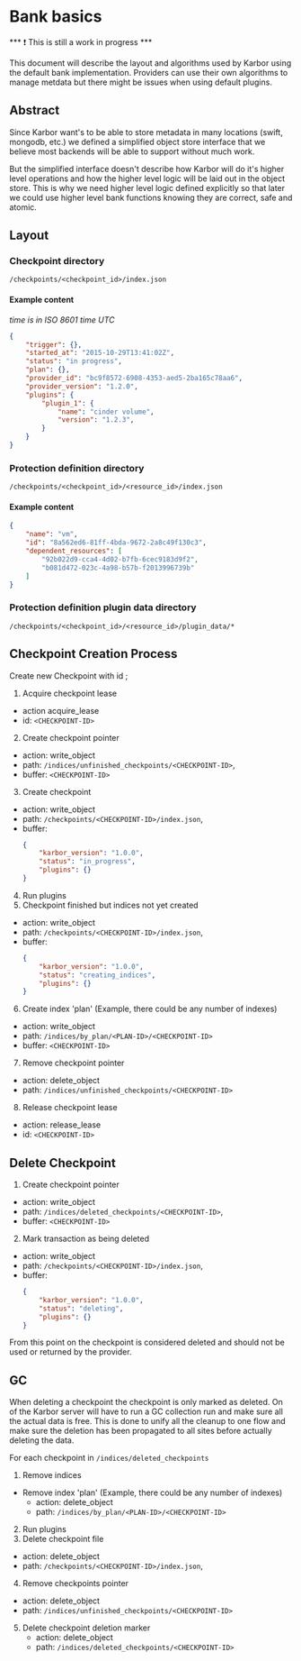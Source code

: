 # Bank basics

*** :exclamation: This is still a work in progress ***

This document will describe the layout and algorithms used by Karbor using the
default bank implementation. Providers can use their own algorithms to manage
metdata but there might be issues when using default plugins.

## Abstract

Since Karbor want's to be able to store metadata in many locations (swift, mongodb, etc.)
we defined a simplified object store interface that we believe most backends will be able
to support without much work.

But the simplified interface doesn't describe how Karbor will do it's higher
level operations and how the higher level logic will be laid out in the object
store. This is why we need higher level logic defined explicitly so that later
we could use higher level bank functions knowing they are correct, safe and atomic.

## Layout

### Checkpoint directory

`/checkpoints/<checkpoint_id>/index.json`

#### Example content
*time is in ISO 8601 time UTC*
```json
{
    "trigger": {},
    "started_at": "2015-10-29T13:41:02Z",
    "status": "in progress",
    "plan": {},
    "provider_id": "bc9f8572-6908-4353-aed5-2ba165c78aa6",
    "provider_version": "1.2.0",
    "plugins": {
        "plugin_1": {
            "name": "cinder volume",
            "version": "1.2.3",
        }
    }
}
```

### Protection definition directory

`/checkpoints/<checkpoint_id>/<resource_id>/index.json`

#### Example content

```json
{
    "name": "vm",
    "id": "8a562ed6-81ff-4bda-9672-2a8c49f130c3",
    "dependent_resources": [
        "92b022d9-cca4-4d02-b7fb-6cec9183d9f2",
        "b081d472-023c-4a98-b57b-f2013996739b"
    ]
}
```

### Protection definition plugin data directory

`/checkpoints/<checkpoint_id>/<resource_id>/plugin_data/*`

## Checkpoint Creation Process

Create new Checkpoint with id <CHECKPOINT-ID>;

1. Acquire checkpoint lease
 * action acquire_lease
 * id: `<CHECKPOINT-ID>`
2. Create checkpoint pointer
 * action: write_object
 * path: `/indices/unfinished_checkpoints/<CHECKPOINT-ID>`,
 * buffer: `<CHECKPOINT-ID>`
3. Create checkpoint
 * action: write_object
 * path: `/checkpoints/<CHECKPOINT-ID>/index.json`,
 * buffer:
   ```json
   {
       "karbor_version": "1.0.0",
       "status": "in_progress",
       "plugins": {}
   }
   ```
4. Run plugins
5. Checkpoint finished but indices not yet created
 * action: write_object
 * path: `/checkpoints/<CHECKPOINT-ID>/index.json`,
 * buffer:
   ```json
   {
       "karbor_version": "1.0.0",
       "status": "creating_indices",
       "plugins": {}
   }
   ```
6. Create index 'plan' (Example, there could be any number of indexes)
  * action: write_object
  * path: `/indices/by_plan/<PLAN-ID>/<CHECKPOINT-ID>`
  * buffer: `<CHECKPOINT-ID>`
7. Remove checkpoint pointer
  * action: delete_object
  * path: `/indices/unfinished_checkpoints/<CHECKPOINT-ID>`
8. Release checkpoint lease
  * action: release_lease
  * id: `<CHECKPOINT-ID>`

## Delete Checkpoint

1. Create checkpoint pointer
 * action: write_object
 * path: `/indices/deleted_checkpoints/<CHECKPOINT-ID>`,
 * buffer: `<CHECKPOINT-ID>`
2. Mark transaction as being deleted
 * action: write_object
 * path: `/checkpoints/<CHECKPOINT-ID>/index.json`,
 * buffer:
   ```json
   {
       "karbor_version": "1.0.0",
       "status": "deleting",
       "plugins": {}
   }
   ```
From this point on the checkpoint is considered deleted and should not be used
or returned by the provider.

## GC

When deleting a checkpoint the checkpoint is only marked as deleted. On of the
Karbor server will have to run a GC collection run and make sure all the actual
data is free. This is done to unify all the cleanup to one flow and make sure
the deletion has been propagated to all sites before actually deleting the data.


For each checkpoint in `/indices/deleted_checkpoints`

1. Remove indices
  - Remove index 'plan' (Example, there could be any number of indexes)
    * action: delete_object
    * path: `/indices/by_plan/<PLAN-ID>/<CHECKPOINT-ID>`
2. Run plugins
3. Delete checkpoint file
 * action: delete_object
 * path: `/checkpoints/<CHECKPOINT-ID>/index.json`,
4. Remove checkpoints pointer
  * action: delete_object
  * path: `/indices/unfinished_checkpoints/<CHECKPOINT-ID>`
5. Delete checkpoint deletion marker
   * action: delete_object
   * path: `/indices/deleted_checkpoints/<CHECKPOINT-ID>`
